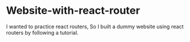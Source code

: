 # Website-with-react-router
 I wanted to practice react routers, So I built a dummy website using react routers by following a tutorial.
